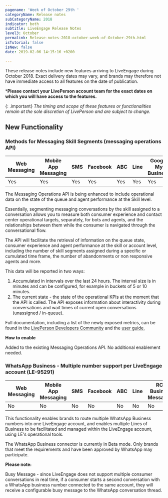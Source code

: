 ```yaml
---
pagename: 'Week of October 29th '
categoryName: Release notes
subCategoryName: 2018
indicator: both
subtitle: LiveEngage Release Notes
level3: October
permalink: Release-notes-2018-october-week-of-October-29th.html
isTutorial: false
isNew: false
date: 2019-02-06 14:15:16 +0200

---
```

These release notes include new features arriving to LiveEngage during October 2018. Exact delivery dates may vary, and brands may therefore not have immediate access to all features on the date of publication.

\***Please contact your LivePerson account team for the exact dates on which you will have access to the features.**

{: .important} _The timing and scope of these features or functionalities remain at the sole discretion of LivePerson and are subject to change._

## New Functionality

### Methods for Messaging Skill Segments (messaging operations API)

| Web Messaging | Mobile App Messaging | SMS | Facebook | ABC | Line | Google My Business | WhatsApp Business | Chat |  
| --- | --- | --- | --- | --- | --- | --- | --- | --- |   
| Yes | Yes | Yes | Yes | Yes | Yes | Yes | Yes | No |

The Messaging Operations API is being enhanced to include operational data on the state of the queue and agent performance at the Skill level.

Essentially, segmenting messaging conversations by the skill assigned to a conversation allows you to measure both consumer experience and contact center operational targets, separately, for bots and agents, and the relationships between them while the consumer is navigated through the conversational flow.

The API will facilitate the retrieval of information on the queue state, consumer experience and agent performance at the skill or account level, including the number of skill segments assigned during a specific or cumulated time frame, the number of abandonments or non responsive agents and more.

This data will be reported in two ways:

1. Accumulated in intervals over the last 24 hours. The interval size is in minutes and can be configured, for example in buckets of 5 or 10 minutes.
2. The current state - the state of the operational KPIs at the moment that the API is called. The API exposes information about interactivity during conversations and wait times of current open conversations (unassigned / in-queue).

Full documentation, including a list of the newly exposed metrics, can be found in the [LivePerson Developers Community](https://developers.liveperson.com/messaging-operations-api-overview.html) and the [user guide.](https://s3-eu-west-1.amazonaws.com/ce-sr/CA/User+guides/User+Guide_+Skill-based+messaging+operations+efficiency.pdf)

**How to enable**

Added to the existing Messaging Operations API. No additional enablement needed.

### WhatsApp Business - Multiple number support per LiveEngage account (LE-95291)

| Web Messaging | Mobile App Messaging | SMS | Facebook | ABC | Line | RCS Business Messaging | WhatsApp Business | Google My Business | Chat |  
| --- | --- | --- | --- | --- | --- | --- | --- | --- | --- |   
| No | No | No | No | No | No | No | Yes | No | No |

This functionality enables brands to route multiple WhatsApp Business numbers into one LiveEngage account, and enables multiple Lines of Business to be facilitated and managed within the LiveEngage account, using LE's operational tools.

The WhatsApp Business connector is currently in Beta mode. Only brands that meet the requirements and have been approved by WhatsApp may participate.

**Please note:**

Busy Message - since LiveEngage does not support multiple consumer conversations in real time, if a consumer starts a second conversation with a WhatsApp business number connected to the same account, they will receive a configurable busy message to the WhatsApp conversation thread.